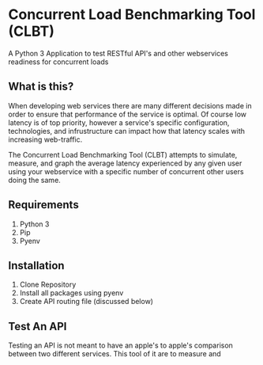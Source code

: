 # Concurrent Load Benchmarking Tool (CLBT)
A Python 3 Application to test RESTful API's and other webservices readiness for concurrent loads

## What is this?
When developing web services there are many different decisions made in order to ensure that performance of the service is optimal. Of course low latency is of top priority, however a service's specific configuration, technologies, and infrustructure can impact how that latency scales with increasing web-traffic.

The Concurrent Load Benchmarking Tool (CLBT) attempts to simulate, measure, and graph the average latency experienced by any given user using your webservice with a specific number of concurrent other users doing the same.

## Requirements
1. Python 3
2. Pip
3. Pyenv

## Installation
1. Clone Repository
2. Install all packages using pyenv
3. Create API routing file (discussed below)

## Test An API
Testing an API is not meant to have an apple's to apple's comparison between two different services. This tool of it are to measure and 
